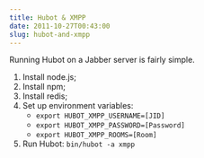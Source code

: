```yaml
---
title: Hubot & XMPP
date: 2011-10-27T00:43:00
slug: hubot-and-xmpp
---
```


Running Hubot on a Jabber server is fairly simple.

<!--more-->

1. Install node.js;
2. Install npm;
3. Install redis;
4. Set up environment variables:
	* `export HUBOT_XMPP_USERNAME=[JID]`
	* `export HUBOT_XMPP_PASSWORD=[Password]`
	* `export HUBOT_XMPP_ROOMS=[Room]`
5. Run Hubot: `bin/hubot -a xmpp`
